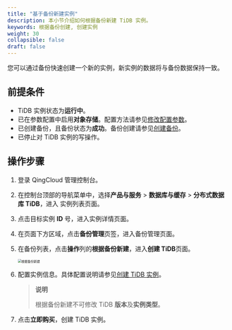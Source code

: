 ```yaml
---
title: "基于备份新建实例"
description: 本小节介绍如何根据备份新建 TiDB 实例。
keywords: 根据备份创建, 创建实例
weight: 30
collapsible: false
draft: false
---
```


您可以通过备份快速创建一个新的实例，新实例的数据将与备份数据保持一致。

## 前提条件

- TiDB 实例状态为**运行中**。
- 已在参数配置中启用**对象存储**。配置方法请参见[修改配置参数](../../cfginstance/paramconfig/)。
- 已创建备份，且备份状态为**成功**。备份创建请参见[创建备份](../create_backup/)。
- 已停止对 TiDB 实例的写操作。

## 操作步骤

1. 登录 QingCloud 管理控制台。

2. 在控制台顶部的导航菜单中，选择**产品与服务** > **数据库与缓存** > **分布式数据库 TiDB**，进入 实例列表页面。

3. 点击目标实例 **ID** 号，进入实例详情页面。

4. 在页面下方区域，点击**备份管理**页签，进入备份管理页面。

5. 在备份列表，点击**操作**列的**根据备份新建**，进入**创建 TiDB**页面。

   <img src="../../../_images/create_from_bak.png" alt="根据备份新建" style="zoom:50%;" />

6. 配置实例信息。具体配置说明请参见[创建 TiDB 实例](../../../quickstart/create_tidb/)。

   > **说明**
   >
   > 根据备份新建不可修改 TiDB **版本**及**实例类型**。

7. 点击**立即购买**，创建 TiDB 实例。

